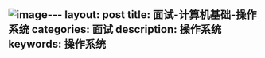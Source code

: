 ![image](https://github.com/user-attachments/assets/a2f2c23a-78cd-4377-b52c-e811b2e63c48)---
layout: post
title: 面试-计算机基础-操作系统
categories: 面试
description: 操作系统
keywords: 操作系统
---
